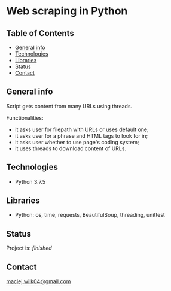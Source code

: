 # Web scraping in Python

## Table of Contents
* [General info](#general-info)
* [Technologies](#technologies)
* [Libraries](#libraries)
* [Status](#status)
* [Contact](#contact)

## General info
Script gets content from many URLs using threads.

Functionalities:
* it asks user for filepath with URLs or uses default one;
* it asks user for a phrase and HTML tags to look for in;
* it asks user whether to use page's coding system;
* it uses threads to download content of URLs.

## Technologies
* Python 3.7.5

## Libraries
* Python: os, time, requests, BeautifulSoup, threading, unittest

## Status
Project is: _finished_

## Contact
maciej.wilk04@gmail.com
